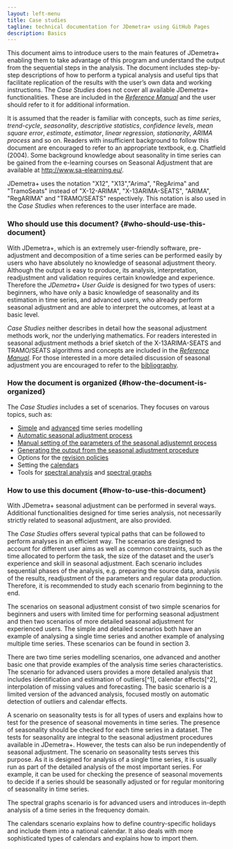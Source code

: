 ```yaml
---
layout: left-menu
title: Case studies
tagline: technical documentation for JDemetra+ using GitHub Pages
description: Basics
---
```


This document aims to introduce users to the main features of JDemetra+
enabling them to take advantage of this program and understand the
output from the sequential steps in the analysis. The document includes
step-by-step descriptions of how to perform a typical analysis and
useful tips that facilitate replication of the results with the user’s own
data and working instructions. The *Case Studies* does not cover
all available JDemetra+ functionalities. These are included in the
[*Reference Manual*](../reference-manual/) and the user should refer to it for
additional information.

It is assumed that the reader is familiar with concepts, such as *time
series*, *trend-cycle*, *seasonality*, *descriptive statistics*,
*confidence levels*, *mean square error*, *estimate*, *estimator*,
*linear regression, stationarity*, *ARIMA process* and so on. Readers
with insufficient background to follow this document are encouraged to
refer to an appropriate textbook, e.g. Chatfield (2004). Some background
knowledge about seasonality in time series can be gained from the
e-learning courses on Seasonal Adjustment that are available at [<span
class="underline">http://www.sa-elearning.eu/</span>](http://www.sa-elearning.eu/).

JDemetra+ uses the notation "X12", "X13","Arima", "RegArima" and
"TramoSeats" instead of "X-12-ARIMA", "X-13ARIMA-SEATS", "ARIMA",
"RegARIMA" and "TRAMO/SEATS" respectively. This notation is also used in
the *Case Studies* when references to the user interface are
made.

### Who should use this document? {#who-should-use-this-document}

With JDemetra+, which is an extremely user-friendly software,
pre-adjustment and decomposition of a time series can be performed
easily by users who have absolutely no knowledge of seasonal adjustment
theory. Although the output is easy to produce, its analysis,
interpretation, readjustment and validation requires certain knowledge
and experience. Therefore the *JDemetra+ User Guide* is designed for two
types of users: beginners, who have only a basic knowledge of
seasonality and its estimation in time series, and advanced users, who
already perform seasonal adjustment and are able to interpret the
outcomes, at least at a basic level.

*Case Studies* neither describes in detail how the seasonal
adjustment methods work, nor the underlying mathematics. For
readers interested in seasonal adjustment methods a brief
sketch of the X-13ARIMA-SEATS and TRAMO/SEATS algorithms and concepts
are included in the [*Reference Manual*](../reference-manual/). 
For those interested in a more detailed discussion of seasonal adjustment you are encouraged to refer to the [bibliography](..references/).

### How the document is organized {#how-the-document-is-organized}

The *Case Studies* includes a set of scenarios. They focuses on varous topics, such as:
 - [Simple](../case-studies/modelling-basic.html) and [advanced](../case-studies/modelling-advanced.html) time series modelling
 - [Automatic seasonal adjustment process](../case-studies/simplesa.html)
 - [Manual setting of the parameters of the seasonal adjustemnt process](../case-studies/specification.html)
 - [Generating the output from the seasonal adjustment procedure](../case-studies/output.html)
 - Options for the [revision policies](../case-studies/revision.html)
 - Setting the [calendars](../case-studies/calendars-main.html)
 - Tools for [spectral analysis](../case-studies/spectralanalysis.html) and [spectral graphs](../case-studies/spectralgraphs.html)
 

### How to use this document {#how-to-use-this-document}

With JDemetra+ seasonal adjustment can be performed in several ways.
Additional functionalities designed for time series analysis, not
necessarily strictly related to seasonal adjustment, are also provided.

The *Case Studies* offers several typical paths that can be
followed to perform analyses in an efficient way. The scenarios are
designed to account for different user aims as well as common constraints, such
as the time allocated to perform the task, the size of the dataset and
the user’s experience and skill in seasonal adjustment. Each scenario
includes sequential phases of the analysis, e.g. preparing the source data,
analysis of the results, readjustment of the parameters and regular data
production. Therefore, it is recommended to study each scenario from
beginning to the end.

The scenarios on seasonal adjustment consist of two simple scenarios 
for beginners and users with limited
time for performing seasonal adjustment and then two scenarios of more
detailed seasonal adjustment for experienced users. The simple and
detailed scenarios both have an example of analysing a single time
series and another example of analysing multiple time series. These
scenarios can be found in section 3.

There are two time series modelling scenarios, one advanced and another
basic one that provide examples of the analysis time series characteristics. The
scenario for advanced users provides a more detailed analysis that includes
identification and estimation of outliers[^1], calendar effects[^2],
interpolation of missing values and forecasting. The basic scenario is a
limited version of the advanced analysis, focused mostly on automatic
detection of outliers and calendar effects.

A scenario on seasonality tests is for all types of users and explains
how to test for the presence of seasonal movements in time series. The
presence of seasonality should be checked for each time series in a
dataset. The tests for seasonality are integral to the seasonal
adjustment procedures available in JDemetra+. However, the tests can also be
run independently of seasonal adjustment. The scenario on seasonality
tests serves this purpose. As it is designed for analysis of a single
time series, it is usually run as part of the detailed analysis of the most
important series. For example, it can be used for checking the presence
of seasonal movements to decide if a series should be seasonally
adjusted or for regular monitoring of seasonality in time series.

The spectral graphs scenario is for advanced users and introduces
in-depth analysis of a time series in the frequency domain.

The calendars scenario explains how to define country-specific holidays
and include them into a national calendar. It also deals with more
sophisticated types of calendars and explains how to import them.
